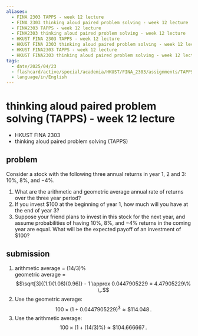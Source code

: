 ```yaml
---
aliases:
  - FINA 2303 TAPPS - week 12 lecture
  - FINA 2303 thinking aloud paired problem solving - week 12 lecture
  - FINA2303 TAPPS - week 12 lecture
  - FINA2303 thinking aloud paired problem solving - week 12 lecture
  - HKUST FINA 2303 TAPPS - week 12 lecture
  - HKUST FINA 2303 thinking aloud paired problem solving - week 12 lecture
  - HKUST FINA2303 TAPPS - week 12 lecture
  - HKUST FINA2303 thinking aloud paired problem solving - week 12 lecture
tags:
  - date/2025/04/23
  - flashcard/active/special/academia/HKUST/FINA_2303/assignments/TAPPS/week_12_lecture
  - language/in/English
---
```


# thinking aloud paired problem solving \(TAPPS\) - week 12 lecture

- HKUST FINA 2303
- thinking aloud paired problem solving \(TAPPS\)

## problem

Consider a stock with the following three annual returns in year 1, 2 and 3: 10%, 8%, and −4%.

1. What are the arithmetic and geometric average annual rate of returns over the three year period?
2. If you invest \$100 at the beginning of year 1, how much will you have at the end of year 3?
3. Suppose your friend plans to invest in this stock for the next year, and assume probabilities of having 10%, 8%, and −4% returns in the coming year are equal. What will be the expected payoff of an investment of \$100?

## submission

1. arithmetic average = \(14/3\)% <br/>
    geometric average = $$\sqrt[3]{(1.1)(1.08)(0.96)} - 1 \approx 0.0447905229 = 4.47905229\% \,.$$
2. Use the geometric average: $$100 \times (1 + 0.0447905229)^3 \approx \$114.048 \,.$$
3. Use the arithmetic average: $$100 \times (1 + (14/3)\%) \approx \$104.666667 \,.$$
